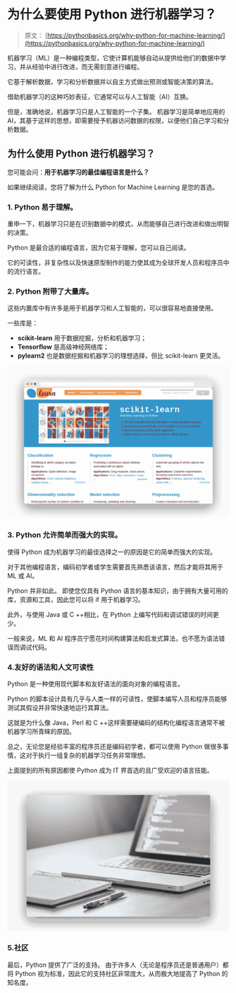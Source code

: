 # 为什么要使用 Python 进行机器学习？

> 原文： [https://pythonbasics.org/why-python-for-machine-learning/](https://pythonbasics.org/why-python-for-machine-learning/)

机器学习（ML）是一种编程类型，它使计算机能够自动从提供给他们的数据中学习，并从经验中进行改进，而无需刻意进行编程。

它基于解析数据，学习和分析数据并以自主方式做出预测或智能决策的算法。



借助机器学习的这种巧妙表征，它通常可以与人工智能（AI）互换。

但是，准确地说，机器学习只是人工智能的一个子集。 机器学习是简单地应用的 AI，其基于这样的思想，即需要授予机器访问数据的权限，以便他们自己学习和分析数据。

## 为什么使用 Python 进行机器学习？

您可能会问：**用于机器学习的最佳编程语言是什么？**

如果继续阅读，您将了解为什么 Python for Machine Learning 是您的首选。

### 1\. Python 易于理解。

重申一下，机器学习只是在识别数据中的模式，从而能够自己进行改进和做出明智的决策。

Python 是最合适的编程语言，因为它易于理解，您可以自己阅读。

它的可读性，非复杂性以及快速原型制作的能力使其成为全球开发人员和程序员中的流行语言。

### 2\. Python 附带了大量库。

这些内置库中有许多是用于机器学习和人工智能的，可以很容易地直接使用。

一些库是：

*   **scikit-learn** 用于数据挖掘，分析和机器学习；
*   **Tensorflow** 是高级神经网络库；
*   **pylearn2** 也是数据挖掘和机器学习的理想选择，但比 scikit-learn 更灵活。

![sklearn, scikit-learn, a machine learning module for python](img/5d99d2bfbe94d99072e9460d40821ee1.jpg)

### 3\. Python 允许简单而强大的实现。

使得 Python 成为机器学习的最佳选择之一的原因是它的简单而强大的实现。

对于其他编程语言，编码初学者或学生需要首先熟悉该语言，然后才能将其用于 ML 或 AI。

Python 并非如此。 即使您仅具有 Python 语言的基本知识，由于拥有大量可用的库，资源和工具，因此您可以将 if 用于机器学习。

此外，与使用 Java 或 C ++相比，在 Python 上编写代码和调试错误的时间更少。

一般来说，ML 和 AI 程序员宁愿花时间构建算法和启发式算法，也不愿为语法错误而调试代码。

### 4.友好的语法和人文可读性

Python 是一种使用现代脚本和友好语法的面向对象的编程语言。

Python 的脚本设计具有几乎与人类一样的可读性，使脚本编写人员和程序员能够测试其假设并非常快速地运行其算法。

这就是为什么像 Java，Perl 和 C ++这样需要硬编码的结构化编程语言通常不被机器学习所青睐的原因。

总之，无论您是经验丰富的程序员还是编码初学者，都可以使用 Python 做很多事情，这对于执行一组复杂的机器学习任务非常理想。

上面提到的所有原因都使 Python 成为 IT 界首选的且广受欢迎的语言技能。

![python readability](img/1c6e625ed7262e6bac5f6e12d1ed7531.jpg)

### 5.社区

最后，Python 提供了广泛的支持。 由于许多人（无论是程序员还是普通用户）都将 Python 视为标准，因此它的支持社区非常庞大，从而极大地提高了 Python 的知名度。